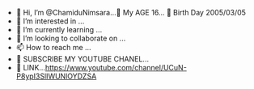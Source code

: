 - 👋 Hi, I’m @ChamiduNimsara...💞️ My AGE 16... 💞️ Birth Day 2005/03/05
- 👀 I’m interested in ...
- 🌱 I’m currently learning ...
- 💞️ I’m looking to collaborate on ...
- 📫 How to reach me ...
- 💞️ SUBSCRIBE MY YOUTUBE CHANEL...
- 💞️ LINK...https://www.youtube.com/channel/UCuN-P8ypI3SlIWUNlOYDZSA

<!---
Chamidu/Chamidu Nimsara is a ✨ special ✨ repository because its `README.md` (this file) appears on your GitHub profile.
You can click the Preview link to take a look at your changes.
--->
